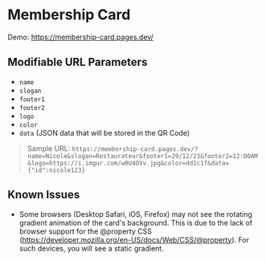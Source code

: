 # Membership Card

Demo: https://membership-card.pages.dev/

## Modifiable URL Parameters

- `name`
- `slogan`
- `footer1`
- `footer2`
- `logo`
- `color`
- `data` (JSON data that will be stored in the QR Code)

> Sample URL: `https://membership-card.pages.dev/?name=Nicole&slogan=Restaurateur&footer1=29/12/23&footer2=12:00AM&logo=https://i.imgur.com/w0U4OVv.jpg&color=dd1c1f&data={"id":nicole123}`

## Known Issues

- Some browsers (Desktop Safari, iOS, Firefox) may not see the rotating gradient animation of the card's background. This is due to the lack of browser support for the @property CSS (https://developer.mozilla.org/en-US/docs/Web/CSS/@property). For such devices, you will see a static gradient.
